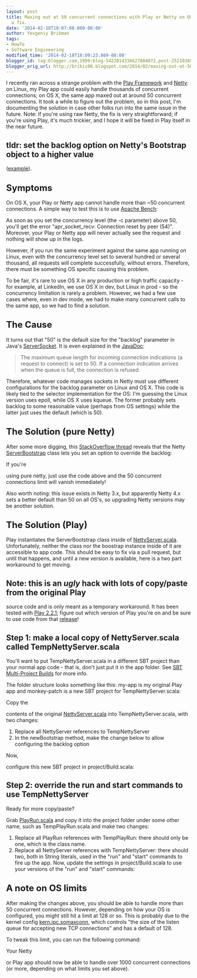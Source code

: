 ```yaml
---
layout: post
title: Maxing out at 50 concurrent connections with Play or Netty on OS X? Here's
  a fix.
date: '2014-02-18T18:07:00.000-08:00'
author: Yevgeniy Brikman
tags:
- HowTo
- Software Engineering
modified_time: '2014-02-18T18:09:23.869-08:00'
blogger_id: tag:blogger.com,1999:blog-5422014336627804072.post-2521038555779866353
blogger_orig_url: http://brikis98.blogspot.com/2014/02/maxing-out-at-50-concurrent-connections.html
---
```


I recently ran across a strange problem with the [Play 
Framework](http://www.playframework.com/) and [Netty](http://netty.io/): on 
Linux, my Play app could easily handle thousands of concurrent connections; on 
OS X, the same app maxed out at around 50 concurrent connections. It took a 
while to figure out the problem, so in this post, I'm documenting the solution 
in case other folks run into the same issue in the future. Note: if you're 
using raw Netty, the fix is very straightforward; if you're using Play, it's 
much trickier, and I hope it will be fixed in Play itself in the near future. 

## tldr: set the backlog option on Netty's Bootstrap object to a higher value 
([example](http://stackoverflow.com/a/8455894/483528)). 

## <span style="font-size: x-large;">Symptoms 

On OS X, your Play or Netty app cannot handle more than ~50 concurrent 
connections. A simple way to test this is to use [Apache 
Bench](http://httpd.apache.org/docs/2.2/programs/ab.html): 

<script src="https://gist.github.com/brikis98/9083297.js"></script> 
As soon as you set the concurrency level (the -c parameter) above 50, you'll 
get the error "apr_socket_recv: Connection reset by peer (54)". Moreover, your 
Play or Netty app will never actually see the request and nothing will show up 
in the logs. 

However, if you run the same experiment against the same app running on Linux, 
even with the concurrency level set to several hundred or several thousand, 
all requests will complete successfully, without errors. Therefore, there must 
be something OS specific causing this problem. 

To be fair, it's rare to use OS X in any production or high traffic capacity - 
for example, at LinkedIn, we use OS X in dev, but Linux in prod - so the 
concurrency limitation is rarely a problem. However, we had a few use cases 
where, even in dev mode, we had to make many concurrent calls to the same app, 
so we had to find a solution. 

## <span style="font-size: x-large;">The Cause 

It turns out that "50" is the default size for the "backlog" parameter in 
Java's 
[ServerSocket](http://grepcode.com/file/repository.grepcode.com/java/root/jdk/openjdk/6-b27/java/net/ServerSocket.java#199). 
It is even explained in the 
[JavaDoc](http://docs.oracle.com/javase/7/docs/api/java/net/ServerSocket.html#ServerSocket(int)): 
<blockquote class="tr_bq">The maximum queue length for incoming connection 
indications (a request to connect) is set to 50. If a connection indication 
arrives when the queue is full, the connection is 
refused.</blockquote>Therefore, whatever code manages sockets in Netty must 
use different configurations for the backlog parameter on Linux and OS X. This 
code is likely tied to the selector implementation for the OS: I'm guessing 
the Linux version uses epoll, while OS X uses kqueue. The former probably sets 
backlog to some reasonable value (perhaps from OS settings) while the latter 
just uses the default (which is 50). 

## <span style="font-size: x-large;">The Solution (pure Netty) 

After some more digging, this [StackOverflow 
thread](http://stackoverflow.com/questions/8442166/how-to-allow-more-concurrent-client-connections-with-netty) 
reveals that the Netty 
[ServerBootstrap](http://netty.io/4.0/api/io/netty/bootstrap/ServerBootstrap.html) 
class lets you set an option to override the backlog: 

<script src="https://gist.github.com/brikis98/9083511.js"></script> If you're 
using pure netty, just use the code above and the 50 concurrent connections 
limit will vanish immediately! 

Also worth noting: this issue exists in Netty 3.x, but apparently Netty 4.x 
sets a better default than 50 on all OS's, so upgrading Netty versions may be 
another solution. 

## <span style="font-size: x-large;">The Solution (Play) 

Play instantiates the ServerBootstrap class inside of 
[NettyServer.scala](https://github.com/playframework/playframework/blob/eb9a3e8f919c36a41f5cdbc553a0590317983c34/framework/src/play/src/main/scala/play/core/server/NettyServer.scala). 
Unfortunately, neither the class nor the boostrap instance inside of it are 
accessible to app code. This should be easy to fix via a pull request, but 
until that happens, and until a new version is available, here is a two part 
workaround to get moving. 

## Note: this is an *ugly* hack with lots of copy/paste from the original Play 
source code and is only meant as a temporary workaround. It has been tested 
with [Play 
2.2.1](https://github.com/playframework/playframework/releases/tag/2.2.1); 
figure out which version of Play you're on and be sure to use code from that 
[release](https://github.com/playframework/playframework/releases)! 

## Step 1: make a local copy of NettyServer.scala called TempNettyServer.scala 

You'll want to put TempNettyServer.scala in a different SBT project than your 
normal app code - that is, don't just put it in the app folder.  See [SBT 
Multi-Project 
Builds](http://www.scala-sbt.org/release/docs/Getting-Started/Multi-Project) 
for more info. 

The folder structure looks something like this: my-app is my original Play app 
and monkey-patch is a new SBT project for TempNettyServer.scala: 

<script src="https://gist.github.com/brikis98/9084215.js"></script> Copy the 
contents of the original 
[NettyServer.scala](https://github.com/playframework/playframework/blob/eb9a3e8f919c36a41f5cdbc553a0590317983c34/framework/src/play/src/main/scala/play/core/server/NettyServer.scala) 
into TempNettyServer.scala, with two changes: 
1. Replace all NettyServer references to TempNettyServer 
1. In the newBootstrap method, make the change below to allow configuring the 
backlog option 

<script src="https://gist.github.com/brikis98/9084271.js"></script> Now, 
configure this new SBT project in project/Build.scala: 

<script src="https://gist.github.com/brikis98/9084325.js"></script> 
## Step 2: override the run and start commands to use TempNettyServer 
<b> 
</b>Ready for more copy/paste? 

Grab 
[PlayRun.scala](https://github.com/playframework/playframework/blob/eb9a3e8f919c36a41f5cdbc553a0590317983c34/framework/src/sbt-plugin/src/main/scala/PlayRun.scala) 
and copy it into the project folder under some other name, such as 
TempPlayRun.scala and make two changes: 
1. Replace all PlayRun references with TempPlayRun: there should only be one, 
which is the class name. 
1. Replace all NettyServer references with TempNettyServer: there should two, 
both in String literals, used in the "run" and "start" commands to fire up the 
app. 
Now, update the settings in project/Build.scala to use your versions of the 
"run" and "start" commands: 

<script src="https://gist.github.com/brikis98/9084454.js"></script> 
## <span style="font-size: x-large;">A note on OS limits 

After making the changes above, you should be able to handle more than 50 
concurrent connections. However, depending on how your OS is configured, you 
might still hit a limit at 128 or so. This is probably due to the kernel 
config 
[kern.ipc.somaxconn](http://www5.us.freebsd.org/doc/handbook/configtuning-kernel-limits.html#idp75584176), 
which controls "the size of the listen queue for accepting new TCP 
connections" and has a default of 128. 

To tweak this limit, you can run the following command: 

<script src="https://gist.github.com/brikis98/9084493.js"></script> Your Netty 
or Play app should now be able to handle over 1000 concurrent connections (or 
more, depending on what limits you set above). 